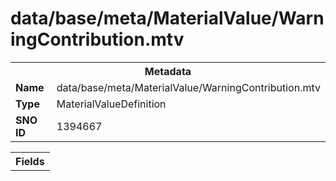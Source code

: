 <h1>data/base/meta/MaterialValue/WarningContribution.mtv</h1><table><tr><th colspan="100%">Metadata</th></tr><tr><td><b>Name</b></td><td>data/base/meta/MaterialValue/WarningContribution.mtv</td></tr><tr><td><b>Type</b></td><td>MaterialValueDefinition</td></tr><tr><td><b>SNO ID</b></td><td>1394667</td></tr></table>

<table><tr><th colspan="100%">Fields</th></tr></table>

